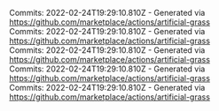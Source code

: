 Commits: 2022-02-24T19:29:10.810Z - Generated via https://github.com/marketplace/actions/artificial-grass
<br>
Commits: 2022-02-24T19:29:10.810Z - Generated via https://github.com/marketplace/actions/artificial-grass
<br>
Commits: 2022-02-24T19:29:10.810Z - Generated via https://github.com/marketplace/actions/artificial-grass
<br>
Commits: 2022-02-24T19:29:10.810Z - Generated via https://github.com/marketplace/actions/artificial-grass
<br>
Commits: 2022-02-24T19:29:10.810Z - Generated via https://github.com/marketplace/actions/artificial-grass
<br>
